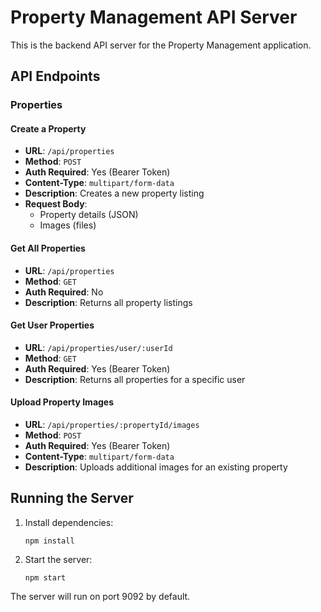 # Property Management API Server

This is the backend API server for the Property Management application.

## API Endpoints

### Properties

#### Create a Property
- **URL**: `/api/properties`
- **Method**: `POST`
- **Auth Required**: Yes (Bearer Token)
- **Content-Type**: `multipart/form-data`
- **Description**: Creates a new property listing
- **Request Body**:
  - Property details (JSON)
  - Images (files)

#### Get All Properties
- **URL**: `/api/properties`
- **Method**: `GET`
- **Auth Required**: No
- **Description**: Returns all property listings

#### Get User Properties
- **URL**: `/api/properties/user/:userId`
- **Method**: `GET`
- **Auth Required**: Yes (Bearer Token)
- **Description**: Returns all properties for a specific user

#### Upload Property Images
- **URL**: `/api/properties/:propertyId/images`
- **Method**: `POST`
- **Auth Required**: Yes (Bearer Token)
- **Content-Type**: `multipart/form-data`
- **Description**: Uploads additional images for an existing property

## Running the Server

1. Install dependencies:
   ```
   npm install
   ```

2. Start the server:
   ```
   npm start
   ```

The server will run on port 9092 by default.
